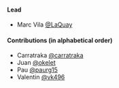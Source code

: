 #### Lead

- Marc Vila [@LaQuay](https://github.com/LaQuay)

#### Contributions (in alphabetical order)

- Carratraka [@carratraka](https://github.com/carratraka)
- Juan [@okelet](https://github.com/okelet)
- Pau [@paurg15](https://github.com/paurg15)
- Valentin [@vk496](https://github.com/vk496)
